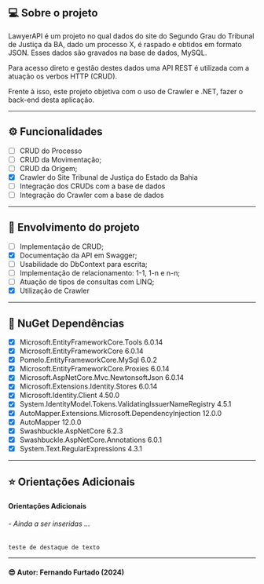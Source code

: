 ﻿## 💻 Sobre o projeto

LawyerAPI é um projeto no qual dados do site do Segundo Grau do Tribunal de Justiça da BA, dado um processo X, é raspado e obtidos em formato JSON. Esses dados são gravados na base de dados, MySQL. 

Para acesso direto e gestão destes dados uma API REST é utilizada com a atuação os verbos HTTP (CRUD).

Frente à isso, este projeto objetiva com o uso de Crawler e .NET, fazer o back-end desta aplicação.

---

## ⚙️ Funcionalidades

- [ ] CRUD do Processo 
- [ ] CRUD da Movimentação;
- [ ] CRUD da Origem;
- [x] Crawler do Site Tribunal de Justiça do Estado da Bahia
- [ ] Integração dos CRUDs com a base de dados
- [ ] Integração do Crawler com a base de dados

---

## :1st_place_medal: Envolvimento do projeto
- [ ] Implementação de CRUD;
- [x] Documentação da API em Swagger;
- [ ] Usabilidade do DbContext para escrita;
- [ ] Implementação de relacionamento: 1-1, 1-n e n-n;
- [ ] Atuação de tipos de consultas com LINQ;
- [x] Utilização de Crawler

--- 

## :hammer: NuGet Dependências 
- [x] Microsoft.EntityFrameworkCore.Tools 6.0.14
- [x] Microsoft.EntityFrameworkCore 6.0.14
- [x] Pomelo.EntityFrameworkCore.MySql 6.0.2
- [x] Microsoft.EntityFrameworkCore.Proxies 6.0.14
- [x] Microsoft.AspNetCore.Mvc.NewtonsoftJson 6.0.14
- [x] Microsoft.Extensions.Identity.Stores 6.0.14
- [x] Microsoft.Identity.Client 4.50.0
- [x] System.IdentityModel.Tokens.ValidatingIssuerNameRegistry 4.5.1
- [x] AutoMapper.Extensions.Microsoft.DependencyInjection 12.0.0
- [x] AutoMapper 12.0.0
- [x] Swashbuckle.AspNetCore 6.2.3
- [x] Swashbuckle.AspNetCore.Annotations 6.0.1
- [x] System.Text.RegularExpressions 4.3.1
  
---

## :star: Orientações Adicionais
#### Orientações Adicionais
###### - Ainda a ser inseridas ...

    teste de destaque de texto 

---

####  :sunglasses: Autor: Fernando Furtado (2024)
